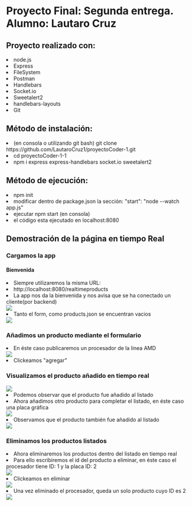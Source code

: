 <h1>Proyecto Final: Segunda entrega. Alumno: Lautaro Cruz</h1>
    <h2>Proyecto realizado con:</h2>
    <div>
    <li>
        node.js
    </li>
    <li>
        Express
    </li>
    <li>
        FileSystem
    </li>
    <li>
        Postman
    </li>
    <li>
        Handlebars
    </li>
    <li>
        Socket.io
    </li>
    <li>
        Sweetalert2
    </li>
    <li>
        handlebars-layouts
    </li>    
    <li>
        Git
    </li>
    </div>
    <div>
    <h2>Método de instalación:</h2>
    <li>(en consola o utilizando git bash) git clone https://github.com/LautaroCruz1/proyectoCoder-1.git</li>
    <li>cd proyectoCoder-1-1</li>
    <li>npm i express express-handlebars socket.io sweetalert2</li>
    <h2>Método de ejecución:</h2>
    <li>npm init</li>
    <li>modificar dentro de package.json la sección: "start": "node --watch app.js"</li>
    <li>ejecutar npm start (en consola)</li>
    <li>el código esta ejecutado en localhost:8080</li>
</div>
<div>
    <h2>Demostración de la página en tiempo Real</h2>
    <h3>Cargamos la app</h3>
        <h4>Bienvenida</h4>
            <li>Siempre utilizaremos la misma URL:</li>
            <li>http://localhost:8080/realtimeproducts</li>
            <li>La app nos da la bienvenida y nos avisa que se ha conectado un cliente(por backend)</li>
            <img src="capturas/realTimeProducts/carga.png">
            <li>Tanto el form, como products.json se encuentran vacios</li>
            <img src="capturas/realTimeProducts/products0.png">
    <br>
    <h3>Añadimos un producto mediante el formulario</h3>
        <li>En éste caso publicaremos un procesador de la linea AMD</li>
        <img src="capturas/realTimeProducts/producto_form.png">
        <li>Clickeamos "agregar"</li>
    <h3>Visualizamos el producto añadido en tiempo real</h3>
        <img src="capturas/realTimeProducts/producto_listado.png">
        <li>Podemos observar que el producto fue añadido al listado</li>
        <li>Ahora añadimos otro producto para completar el listado, en éste caso una placa gráfica</li>
        <img src="capturas/realTimeProducts/producto2_añadido.png">
        <li>Observamos que el producto también fue añadido al listado</li>
        <img src="capturas/realTimeProducts/producto2_listado.png">
    <h3>Eliminamos los productos listados</h3>
        <li>Ahora eliminaremos los productos dentro del listado en tiempo real</li>
        <li>Para ello escribiremos el id del producto a eliminar, en éste caso el procesador tiene ID: 1 y la placa ID: 2</li>
        <img src="capturas/realTimeProducts/producto_a_eliminar.png">
        <li>Clickeamos en eliminar</li>
        <img src="capturas/realTimeProducts/producto_eliminado.png">
        <li>Una vez eliminado el procesador, queda un solo producto cuyo ID es 2</li>
        <img src="capturas/realTimeProducts/producto_final.png">
</div>
